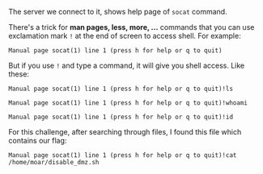 The server we connect to it, shows help page of `socat` command.

There's a trick for **man pages, less, more, ...** commands that you can use exclamation mark `!` at the end of screen to access shell. For example:

`Manual page socat(1) line 1 (press h for help or q to quit)`

But if you use `!` and type a command, it will give you shell access. Like these:

`Manual page socat(1) line 1 (press h for help or q to quit)!ls`

`Manual page socat(1) line 1 (press h for help or q to quit)!whoami`

`Manual page socat(1) line 1 (press h for help or q to quit)!id`

For this challenge, after searching through files, I found this file which contains our flag:

`Manual page socat(1) line 1 (press h for help or q to quit)!cat /home/moar/disable_dmz.sh`